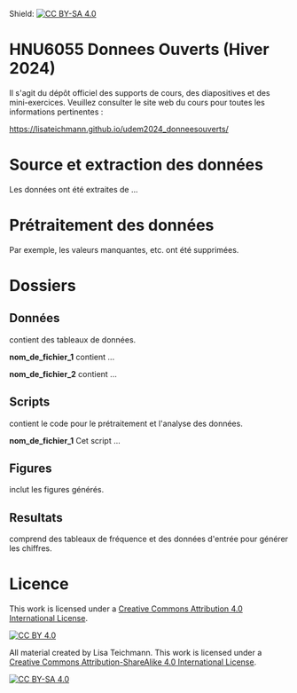 Shield: [![CC BY-SA 4.0][cc-by-sa-shield]][cc-by-sa]
# HNU6055 Donnees Ouverts (Hiver 2024)

Il s'agit du dépôt officiel des supports de cours, des diapositives et des mini-exercices. 
Veuillez consulter le site web du cours pour toutes les informations pertinentes :

https://lisateichmann.github.io/udem2024_donneesouverts/


# Source et extraction des données

Les données ont été extraites de ...

# Prétraitement des données

Par exemple, les valeurs manquantes, etc. ont été supprimées.

# Dossiers

## Données
contient des tableaux de données.

**nom_de_fichier_1** contient ...

**nom_de_fichier_2** contient ...

## Scripts
contient le code pour le prétraitement et l'analyse des données.

**nom_de_fichier_1**
Cet script ...

## Figures
inclut les figures générés.

## Resultats
comprend des tableaux de fréquence et des données d'entrée pour générer les chiffres.

# Licence

This work is licensed under a
[Creative Commons Attribution 4.0 International License][cc-by].

[![CC BY 4.0][cc-by-image]][cc-by]

[cc-by]: http://creativecommons.org/licenses/by/4.0/
[cc-by-image]: https://i.creativecommons.org/l/by/4.0/88x31.png
[cc-by-shield]: https://img.shields.io/badge/License-CC%20BY%204.0-lightgrey.svg

All material created by Lisa Teichmann.
This work is licensed under a
[Creative Commons Attribution-ShareAlike 4.0 International License][cc-by-sa].

[![CC BY-SA 4.0][cc-by-sa-image]][cc-by-sa]

[cc-by-sa]: http://creativecommons.org/licenses/by-sa/4.0/
[cc-by-sa-image]: https://licensebuttons.net/l/by-sa/4.0/88x31.png
[cc-by-sa-shield]: https://img.shields.io/badge/License-CC%20BY--SA%204.0-lightgrey.svg
